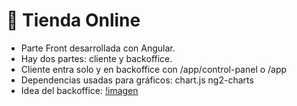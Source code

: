 # 🛒 Tienda Online

- Parte Front desarrollada con Angular.
- Hay dos partes: cliente y backoffice.
- Cliente entra solo y en backoffice con /app/control-panel o /app
- Dependencias usadas para gráficos: chart.js ng2-charts
- Idea del backoffice: [!imagen](https://hencework.com/theme/hound/rtl-light/)
